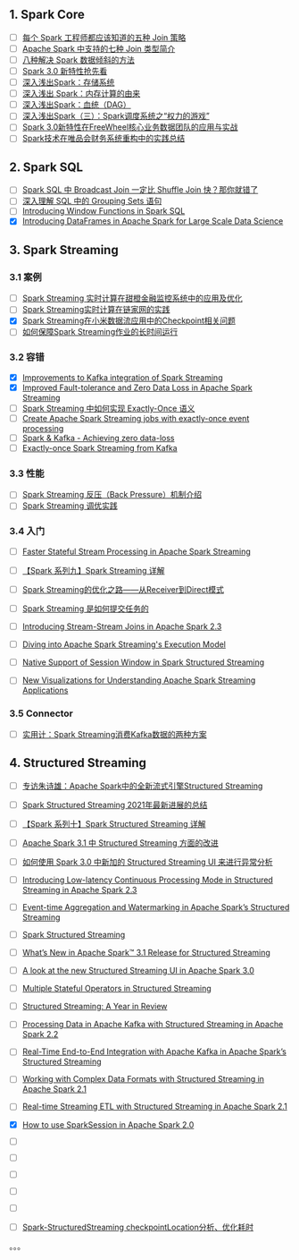 ## 1. Spark Core

- [ ] [每个 Spark 工程师都应该知道的五种 Join 策略](https://mp.weixin.qq.com/s/HusOqNA-45lpf5GduLz-pA)
- [ ] [Apache Spark 中支持的七种 Join 类型简介](https://mp.weixin.qq.com/s/YUdy6LvHPRoCsjUhF1NR-g)
- [ ] [八种解决 Spark 数据倾斜的方法](https://mp.weixin.qq.com/s/piW10KGJVgaSB_i72OVntA)
- [ ] [Spark 3.0 新特性抢先看](https://mp.weixin.qq.com/s/dIAQcXviA3QhND0fYKlH9w)
- [ ] [深入浅出Spark：存储系统](https://mp.weixin.qq.com/s/ExbwHCFavFZhmWnWIK6wlQ)
- [ ] [深入浅出 Spark：内存计算的由来](https://mp.weixin.qq.com/s/uke6jspsuTwpgD-UtiGz3g)
- [ ] [深入浅出Spark：血统（DAG）](https://mp.weixin.qq.com/s/djHe9fz7IfX3O8ivAxodTw)
- [ ] [深入浅出Spark（三）：Spark调度系统之“权力的游戏”](https://mp.weixin.qq.com/s/8vNw3e_aAtui9zZKSV6DXw)
- [ ] [Spark 3.0新特性在FreeWheel核心业务数据团队的应用与实战](https://mp.weixin.qq.com/s/EBNscgvA89OsFgUhn8qgYg)
- [ ] [Spark技术在唯品会财务系统重构中的实践总结](https://mp.weixin.qq.com/s/BT6sXZlHcufAFLgTONCHsg)

## 2. Spark SQL

- [ ] [Spark SQL 中 Broadcast Join 一定比 Shuffle Join 快？那你就错了](https://mp.weixin.qq.com/s/5OBHLjRjOykuuaCqEthD4g)
- [ ] [深入理解 SQL 中的 Grouping Sets 语句](https://bbs.huaweicloud.com/blogs/363546)
- [ ] [Introducing Window Functions in Spark SQL](https://www.databricks.com/blog/2015/07/15/introducing-window-functions-in-spark-sql.html)
- [x] [Introducing DataFrames in Apache Spark for Large Scale Data Science](https://databricks.com/blog/2015/02/17/introducing-dataframes-in-spark-for-large-scale-data-science.html)

## 3. Spark Streaming

### 3.1 案例

- [ ] [Spark Streaming 实时计算在甜橙金融监控系统中的应用及优化](https://mp.weixin.qq.com/s/Kv1Qq4118I2itYwPYyQUoA)
- [ ] [Spark Streaming实时计算在链家网的实践](https://mp.weixin.qq.com/s/fSrWF4PFZkvky7rkeCf46w)
- [x] [Spark Streaming在小米数据流应用中的Checkpoint相关问题](https://smartsi.blog.csdn.net/article/details/132840899)
- [ ] [如何保障Spark Streaming作业的长时间运行](https://mp.weixin.qq.com/s/y0cAC4wMgGGAnyAnvIVLCA)

### 3.2 容错

- [x] [Improvements to Kafka integration of Spark Streaming](https://databricks.com/blog/2015/03/30/improvements-to-kafka-integration-of-spark-streaming.html)
- [x] [Improved Fault-tolerance and Zero Data Loss in Apache Spark Streaming](https://www.databricks.com/blog/2015/01/15/improved-driver-fault-tolerance-and-zero-data-loss-in-spark-streaming.html)
- [ ] [Spark Streaming 中如何实现 Exactly-Once 语义](https://shzhangji.com/cnblogs/2017/08/01/how-to-achieve-exactly-once-semantics-in-spark-streaming/)
- [ ] [Create Apache Spark Streaming jobs with exactly-once event processing](https://learn.microsoft.com/en-us/azure/hdinsight/spark/apache-spark-streaming-exactly-once)
- [ ] [Spark & Kafka - Achieving zero data-loss](http://aseigneurin.github.io/2016/05/07/spark-kafka-achieving-zero-data-loss.html)
- [ ] [Exactly-once Spark Streaming from Kafka](https://github.com/koeninger/kafka-exactly-once/blob/master/blogpost.md)

### 3.3 性能

- [ ] [Spark Streaming 反压（Back Pressure）机制介绍](https://www.iteblog.com/archives/2323.html)
- [ ] [Spark Streaming 调优实践](https://mp.weixin.qq.com/s/YpP4a8Xcu23lhYRjWOFbdQ)

### 3.4 入门

- [ ] [Faster Stateful Stream Processing in Apache Spark Streaming](https://www.databricks.com/blog/2016/02/01/faster-stateful-stream-processing-in-apache-spark-streaming.html)
- [ ] [【Spark 系列九】Spark Streaming 详解](https://mp.weixin.qq.com/s/ieYDNC5a904kS5u6GU_n1w)
- [ ] [Spark Streaming的优化之路——从Receiver到Direct模式](https://mp.weixin.qq.com/s/UPdu4rLmibeRMEEeOEH5Ag)
- [ ] [Spark Streaming 是如何提交任务的](https://mp.weixin.qq.com/s/xYKX9SiP_mYCk5Xp2XNcwQ)
- [ ] [Introducing Stream-Stream Joins in Apache Spark 2.3](https://www.databricks.com/blog/2018/03/13/introducing-stream-stream-joins-in-apache-spark-2-3.html)
- [ ] [Diving into Apache Spark Streaming's Execution Model](https://www.databricks.com/blog/2015/07/30/diving-into-apache-spark-streamings-execution-model.html)
- [ ] [Native Support of Session Window in Spark Structured Streaming](https://www.databricks.com/blog/2021/10/12/native-support-of-session-window-in-spark-structured-streaming.html)
- [ ] [New Visualizations for Understanding Apache Spark Streaming Applications](https://www.databricks.com/blog/2015/07/08/new-visualizations-for-understanding-apache-spark-streaming-applications.html)



### 3.5 Connector

- [ ] [实用计：Spark Streaming消费Kafka数据的两种方案](https://mp.weixin.qq.com/s/HNJc00zL5N5PNxkfRPYNFw)

## 4. Structured Streaming

- [ ] [专访朱诗雄：Apache Spark中的全新流式引擎Structured Streaming](https://mp.weixin.qq.com/s/gp9MTKWbgHQ7b7QR5pNSnA)
- [ ] [Spark Structured Streaming 2021年最新进展的总结](https://mp.weixin.qq.com/s/rS9xASvJfKvZ3ZE0j3366w)
- [ ] [【Spark 系列十】Spark Structured Streaming 详解](https://mp.weixin.qq.com/s/eObBeMxW_x-ItBaEvTqwQg)
- [ ] [Apache Spark 3.1 中 Structured Streaming 方面的改进](https://mp.weixin.qq.com/s/vSl6Vby2fr5iYqnhc4sy0Q)
- [ ] [如何使用 Spark 3.0 中新加的 Structured Streaming UI 来进行异常分析](https://mp.weixin.qq.com/s/cHu9bFQ1kKgpHevCpApX0Q)
- [ ] [Introducing Low-latency Continuous Processing Mode in Structured Streaming in Apache Spark 2.3](https://www.databricks.com/blog/2018/03/20/low-latency-continuous-processing-mode-in-structured-streaming-in-apache-spark-2-3-0.html)
- [ ] [Event-time Aggregation and Watermarking in Apache Spark’s Structured Streaming](https://www.databricks.com/blog/2017/05/08/event-time-aggregation-watermarking-apache-sparks-structured-streaming.html)
- [ ] [Spark Structured Streaming](https://www.databricks.com/blog/2016/07/28/structured-streaming-in-apache-spark.html)
- [ ] [What’s New in Apache Spark™ 3.1 Release for Structured Streaming](https://www.databricks.com/blog/2021/04/27/whats-new-in-apache-spark-3-1-release-for-structured-streaming.html)
- [ ] [A look at the new Structured Streaming UI in Apache Spark 3.0](https://www.databricks.com/blog/2020/07/29/a-look-at-the-new-structured-streaming-ui-in-apache-spark-3-0.html)
- [ ] [Multiple Stateful Operators in Structured Streaming](https://www.databricks.com/blog/multiple-stateful-operators-structured-streaming)
- [ ] [Structured Streaming: A Year in Review](https://www.databricks.com/blog/2022/02/07/structured-streaming-a-year-in-review.html)
- [ ] [Processing Data in Apache Kafka with Structured Streaming in Apache Spark 2.2](https://www.databricks.com/blog/2017/04/26/processing-data-in-apache-kafka-with-structured-streaming-in-apache-spark-2-2.html)
- [ ] [Real-Time End-to-End Integration with Apache Kafka in Apache Spark’s Structured Streaming](https://www.databricks.com/blog/2017/04/04/real-time-end-to-end-integration-with-apache-kafka-in-apache-sparks-structured-streaming.html)
- [ ] [Working with Complex Data Formats with Structured Streaming in Apache Spark 2.1](https://www.databricks.com/blog/2017/02/23/working-complex-data-formats-structured-streaming-apache-spark-2-1.html)
- [ ] [Real-time Streaming ETL with Structured Streaming in Apache Spark 2.1
](https://www.databricks.com/blog/2017/01/19/real-time-streaming-etl-structured-streaming-apache-spark-2-1.html)
- [x] [How to use SparkSession in Apache Spark 2.0](https://www.databricks.com/blog/2016/08/15/how-to-use-sparksession-in-apache-spark-2-0.html)
- [ ] []()
- [ ] []()
- [ ] []()
- [ ] []()
- [ ] []()
- [ ] [Spark-StructuredStreaming checkpointLocation分析、优化耗时](https://mp.weixin.qq.com/s/uHgRbeiqxChKqG7WK3tTaQ)


。。。

